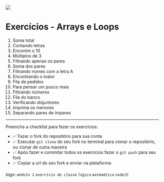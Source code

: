 ![](https://i.imgur.com/xG74tOh.png)

# Exercícios - Arrays e Loops

1. Soma total
2. Contando letras
3. Encontre o 10
4. Múltiplos de 3
5. Filtrando apenas os pares
6. Soma dos pares
7. Filtrando nomes com a letra A
8. Encontrando o maior
9. Fila de pedidos
10. Para pensar um pouco mais
11. Filtrando números
12. Fila do banco
13. Verificando disjuntores
14. Imprima os menores
15. Separando pares de ímpares

---

Preencha a checklist para fazer os exercícios:

-   ✅ Fazer o fork do repositório para sua conta
-   ✅ Executar `git clone` do seu fork no terminal para clonar o repositório, ou clonar de outra maneira
-   ✅ Após fazer e commitar todos os exercícios fazer o `git push` para seu fork
-   ✅ Copiar a url do seu fork e enviar na plataforma

###### tags: `módulo 1` `exercício de classe` `lógica` `matemática` `nodeJS`
